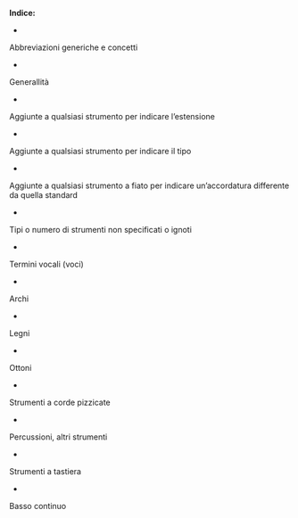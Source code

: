 **Indice:**  

- 

Abbreviazioni generiche e concetti

  - 

Generallità

  - 

Aggiunte a qualsiasi strumento per indicare l’estensione

  - 

Aggiunte a qualsiasi strumento per indicare il tipo

  - 

Aggiunte a qualsiasi strumento a fiato per indicare un’accordatura differente da quella standard

  - 

Tipi o numero di strumenti non specificati o ignoti

- 

Termini vocali (voci)

- 

Archi

- 

Legni

- 

Ottoni

- 

Strumenti a corde pizzicate

- 

Percussioni, altri strumenti

- 

Strumenti a tastiera

- 

Basso continuo